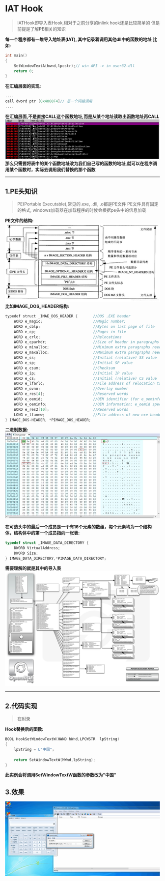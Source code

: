 # IAT Hook
>IATHook即导入表Hook,相对于之前分享的inlink hook还是比较简单的
但是前提是了解**PE**相关的知识

**每一个程序都有一堆导入地址表(IAT), 其中记录着调用其他dll中的函数的地址**
**比如:**
```C++
int main()
{
    SetWindowTextA(hwnd,lpcstr);// win API -> in user32.dll
    return 0;
}
```
**在汇编层面的实现:**
```C++
....
call dword ptr [0x4060F4]// 是一个间接调用
....
```
**在汇编层面,不是直接CALL这个函数地址,而是从某个地址读取出函数地址再CALL**
![iat](iat_od.jpg)
**那么只需要将表中的某个函数地址改为我们自己写的函数的地址,就可以在程序调用某个函数时，实际去调用我们替换的那个函数**

-------------

## 1.PE头知识
>PE(Portable Executable),常见的.exe, .dll, .o都是PE文件
PE文件具有固定的格式, windows加载器在加载程序的时候会根据pe头中的信息加载

**PE文件的结构:**
![pe](pe_total.jpg)
**比如IMAGE_DOS_HEADER结构:**
```C++
typedef struct _IMAE_DOS_HEADER {       //DOS .EXE header                                    位置  
    WORD e_magic;                       //Magic number;                                      0x00  
    WORD e_cblp;                        //Bytes on last page of file                         0x02  
    WORD e_cp;                          //Pages in file                                      0x04  
    WORD e_crlc;                        //Relocations                                        0x06  
    WORD e_cparhdr;                     //Size of header in paragraphs                       0x08  
    WORD e_minalloc;                    //Minimum extra paragraphs needed                    0x0A  
    WORD e_maxalloc;                    //Maximum extra paragraphs needed                    0x0C  
    WORD e_ss;                          //Initial (relative) SS value                        0x0E  
    WORD e_sp;                          //Initial SP value                                   0x10  
    WORD e_csum;                        //Checksum                                           0x12  
    WORD e_ip;                          //Initial IP value                                   0x14  
    WORD e_cs;                          //Initial (relative) CS value                        0x16  
    WORD e_lfarlc;                      //File address of relocation table                   0x18  
    WORD e_ovno;                        //Overlay number                                     0x1A  
    WORD e_res[4];                      //Reserved words                                     0x1C  
    WORD e_oemid;                       //OEM identifier (for e_oeminfo)                     0x24  
    WORD e_oeminfo;                     //OEM information; e_oemid specific                  0x26   
    WORD e_res2[10];                    //Reserved words                                     0x28  
    LONG e_lfanew;                      //File address of new exe header                     0x3C  
} IMAGE_DOS-HEADER, *PIMAGE_DOS_HEADER;  
```
**二进制数据:**
![exe](exe_bin.jpg)

**在可选头中的最后一个成员是一个有16个元素的数组，每个元素均为一个结构体，结构体中的第一个成员指向一张表:**
```C++
typedef struct _IMAGE_DATA_DIRECTORY {
    DWORD VirtualAddress;
    DWORD Size;
} IMAGE_DATA_DIRECTORY,*PIMAGE_DATA_DIRECTORY;
```
**需要理解的就是其中的导入表**
![pe](pe.jpg)

------------

## 2.代码实现
>在附录

**Hook替换后的函数:**
```C++
BOOL HookSetWindowTextW(HWND hWnd,LPCWSTR  lpString)
{
	lpString = L"中国";

	return SetWindowTextW(hWnd,lpString);
}
```
**此实例会将调用SetWindowTextW函数的参数改为"中国"**

## 3.效果
![re](result.gif)